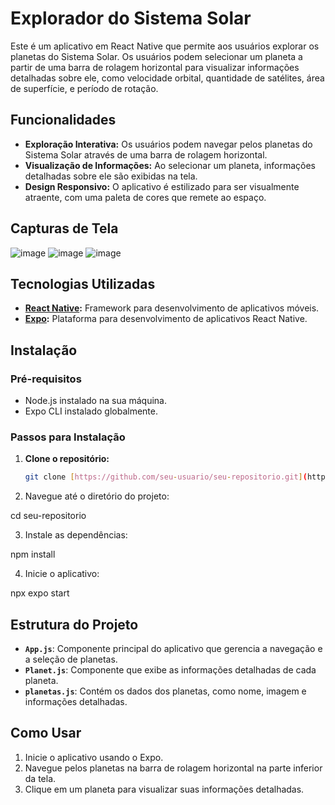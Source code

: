 # Explorador do Sistema Solar

Este é um aplicativo em React Native que permite aos usuários explorar os planetas do Sistema Solar. Os usuários podem selecionar um planeta a partir de uma barra de rolagem horizontal para visualizar informações detalhadas sobre ele, como velocidade orbital, quantidade de satélites, área de superfície, e período de rotação.

## Funcionalidades

- **Exploração Interativa:** Os usuários podem navegar pelos planetas do Sistema Solar através de uma barra de rolagem horizontal.
- **Visualização de Informações:** Ao selecionar um planeta, informações detalhadas sobre ele são exibidas na tela.
- **Design Responsivo:** O aplicativo é estilizado para ser visualmente atraente, com uma paleta de cores que remete ao espaço.

## Capturas de Tela

![image](https://github.com/user-attachments/assets/17ba0fc0-54e8-42a4-8813-6394c37f98c8)
![image](https://github.com/user-attachments/assets/ad43a029-801e-4492-a3b0-9bbfb4a318be)
![image](https://github.com/user-attachments/assets/31ccfbe7-83a9-4fc0-80f9-838bb8a219eb)

## Tecnologias Utilizadas

- **[React Native](https://reactnative.dev/):** Framework para desenvolvimento de aplicativos móveis.
- **[Expo](https://expo.dev/):** Plataforma para desenvolvimento de aplicativos React Native.

## Instalação

### Pré-requisitos

- Node.js instalado na sua máquina.
- Expo CLI instalado globalmente.

### Passos para Instalação

1. **Clone o repositório:**

   ```bash
   git clone [https://github.com/seu-usuario/seu-repositorio.git](https://github.com/DEVinHouse-Clamed-V3/app-sistema-solar-alexandrooliveira87

2. Navegue até o diretório do projeto:

cd seu-repositorio

3. Instale as dependências:

npm install

4. Inicie o aplicativo:

npx expo start

## Estrutura do Projeto

- **`App.js`**: Componente principal do aplicativo que gerencia a navegação e a seleção de planetas.
- **`Planet.js`**: Componente que exibe as informações detalhadas de cada planeta.
- **`planetas.js`**: Contém os dados dos planetas, como nome, imagem e informações detalhadas.

## Como Usar

1. Inicie o aplicativo usando o Expo.
2. Navegue pelos planetas na barra de rolagem horizontal na parte inferior da tela.
3. Clique em um planeta para visualizar suas informações detalhadas.



